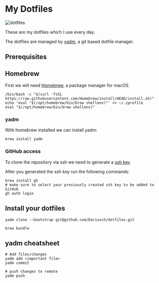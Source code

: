 # My Dotfiles

![dotfiles](https://dotfiles.github.io/images/dotfiles-logo.png)

These are my dotfiles which I use every day.

The dotfiles are managed by [yadm](https://github.com/TheLocehiliosan/yadm), a git based dotfile manager.

## Prerequisites

## Homebrew

First we will need [Homebrew](https://brew.sh/), a package manager for macOS.

```shell
/bin/bash -c "$(curl -fsSL https://raw.githubusercontent.com/Homebrew/install/HEAD/install.sh)"
echo 'eval "$(/opt/homebrew/bin/brew shellenv)"' >> ~/.zprofile
eval "$(/opt/homebrew/bin/brew shellenv)"
```

### yadm

With homebrew installed we can install yadm:

```shell
brew install yadm
```

### GitHub access

To clone the repository via ssh we need to generate a [ssh key](https://docs.github.com/en/authentication/connecting-to-github-with-ssh/generating-a-new-ssh-key-and-adding-it-to-the-ssh-agent)

After you generated the ssh key run the following commands:

```shell
brew install gh
# make sure to select your previously created ssh key to be added to GitHub
gh auth login
```

## Install your dotfiles

```shell
yadm clone --bootstrap git@github.com/Dariusch/dotfiles.git

brew bundle
```

## yadm cheatsheet

```shell
# Add files/changes
yadm add <important file>
yadm commit

# push changes to remote
yadm push
```
